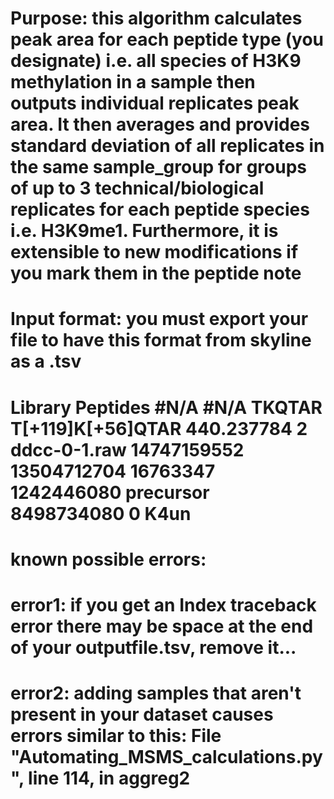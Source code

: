 # Purpose: this algorithm calculates peak area for each peptide type (you designate) i.e. all species of H3K9 methylation in a sample then outputs individual replicates peak area. It then averages and provides standard deviation of all replicates in the same sample_group for groups of up to 3 technical/biological replicates for each peptide species i.e. H3K9me1. Furthermore, it is extensible to new modifications if you mark them in the peptide note  


# Input format: you must export your file to have this format from skyline as a .tsv


# Library Peptides		#N/A	#N/A	TKQTAR	T[+119]K[+56]QTAR	440.237784	2	ddcc-0-1.raw	14747159552	13504712704	16763347	1242446080	precursor	8498734080	0	K4un

# known possible errors:

# error1: if you get an Index traceback error there may be space at the end of your outputfile.tsv, remove it...
# error2: adding samples that aren't present in your dataset causes errors similar to this: File "Automating_MSMS_calculations.py", line 114, in aggreg2   
